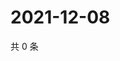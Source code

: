 # 2021-12-08

共 0 条

<!-- BEGIN WEIBO -->
<!-- 最后更新时间 Wed Dec 08 2021 16:18:21 GMT+0800 (China Standard Time) -->

<!-- END WEIBO -->
